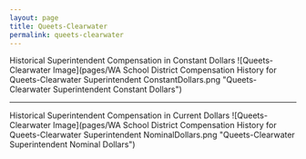 ```yaml
---
layout: page
title: Queets-Clearwater
permalink: queets-clearwater
---
```



Historical Superintendent Compensation in Constant Dollars
![Queets-Clearwater Image](pages/WA School District Compensation History for Queets-Clearwater Superintendent ConstantDollars.png "Queets-Clearwater Superintendent Constant Dollars")

___

Historical Superintendent Compensation in Current Dollars
![Queets-Clearwater Image](pages/WA School District Compensation History for Queets-Clearwater Superintendent NominalDollars.png "Queets-Clearwater Superintendent Nominal Dollars")